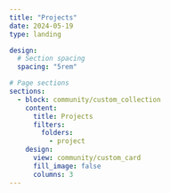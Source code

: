 ```yaml
---
title: "Projects"
date: 2024-05-19
type: landing

design:
  # Section spacing
  spacing: "5rem"

# Page sections
sections:
  - block: community/custom_collection
    content:
      title: Projects
      filters:
        folders:
          - project
    design:
      view: community/custom_card
      fill_image: false
      columns: 3
---
```

